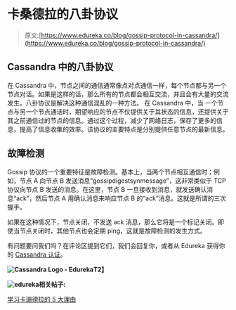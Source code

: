 # 卡桑德拉的八卦协议

> 原文:[https://www.edureka.co/blog/gossip-protocol-in-cassandra/](https://www.edureka.co/blog/gossip-protocol-in-cassandra/)

## Cassandra 中的八卦协议

在 Cassandra 中，节点之间的通信通常像点对点通信一样，每个节点都与另一个节点对话。如果是这样的话，那么所有的节点都会相互交流，并且会有大量的交流发生。八卦协议是解决这种通信混乱的一种方法。 在 Cassandra 中，当 一个节点与另一个节点通话时，期望响应的节点不仅提供关于其状态的信息，还提供关于其之前通信过的节点的信息。通过这个过程，减少了网络日志，保存了更多的信息，提高了信息收集的效率。该协议的主要特点是分别提供任意节点的最新信息。

## 故障检测

Gossip 协议的一个重要特征是故障检测。基本上，当两个节点相互通信时；例如，节点 A 向节点 B 发送消息“gossipdigestsynmessage”，这非常类似于 TCP 协议向节点 B 发送的消息。在这里，节点 B 一旦接收到消息，就发送确认消息“ack”，然后节点 A 用确认消息来响应节点 B 的“ack”消息。这就是所谓的三次握手。

如果在这种情况下，节点关闭，不发送 ack 消息，那么它将是一个标记关闭。即使当节点关闭时，其他节点也会定期 ping，这就是故障检测的发生方式。

有问题要问我们吗？在评论区提到它们，我们会回复你，或者从 Edureka 获得你的 [Cassandra 认证](https://www.edureka.co/cassandra)。

**![Cassandra Logo - Edureka](../Images/81ab8960b11ba7a9ab4beb7aa44956ec.png)T2】**

**![edureka](../Images/981b79f2904efe6f9320df33611b9823.png)相关帖子:**

[学习卡珊德拉的 5 大理由](https://www.edureka.co/blog/top-5-reasons-to-learn-cassandra-decoded/)